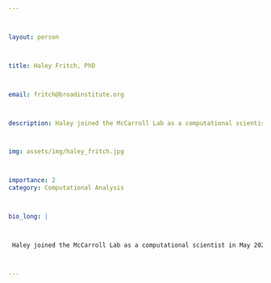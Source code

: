 ```yaml
---



layout: person



title: Haley Fritch, PhD



email: fritch@broadinstitute.org



description: Haley joined the McCarroll Lab as a computational scientist in May 2023. She received a PhD in cognitive neuroscience from Boston College and a BS in psychobiology from UCLA. Prior to joining the ...



img: assets/img/haley_fritch.jpg



importance: 2
category: Computational Analysis



bio_long: |



 Haley joined the McCarroll Lab as a computational scientist in May 2023. She received a PhD in cognitive neuroscience from Boston College and a BS in psychobiology from UCLA. Prior to joining the lab, Haley used machine learning methods to analyze neuroimaging data and gained experience with natural language processing. 



---
```





